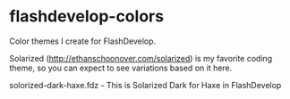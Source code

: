 flashdevelop-colors
===================

Color themes I create for FlashDevelop.

Solarized (http://ethanschoonover.com/solarized) is my favorite coding theme, so you can expect to see variations based on it here.

solorized-dark-haxe.fdz - This is Solarized Dark for Haxe in FlashDevelop
